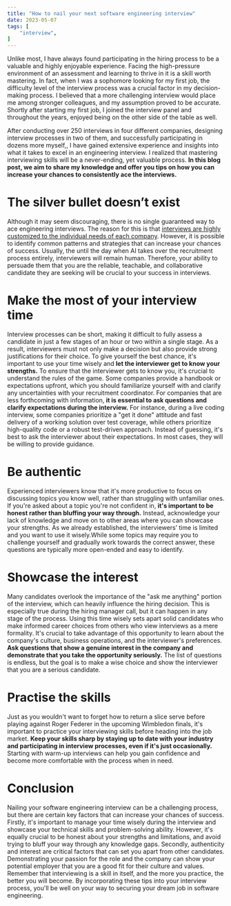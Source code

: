 ```yaml
---
title: "How to nail your next software engineering interview"
date: 2023-05-07
tags: [
    "interview",
]
---
```


Unlike most, I have always found participating in the hiring process to be a valuable and highly enjoyable experience. Facing the high-pressure environment of an assessment and learning to thrive in it is a skill worth mastering. In fact, when I was a sophomore looking for my first job, the difficulty level of the interview process was a crucial factor in my decision-making process. I believed that a more challenging interview would place me among stronger colleagues, and my assumption proved to be accurate. Shortly after starting my first job, I joined the interview panel and throughout the years, enjoyed being on the other side of the table as well.

After conducting over 250 interviews in four different companies, designing interview processes in two of them, and successfully participating in dozens more myself,, I have gained extensive experience and insights into what it takes to excel in an engineering interview. I realized that mastering interviewing skills will be a never-ending, yet valuable process. **In this blog post, we aim to share my knowledge and offer you tips on how you can increase your chances to consistently ace the interviews.**

# The silver bullet doesn’t exist

Although it may seem discouraging, there is no single guaranteed way to ace engineering interviews. The reason for this is that [interviews are highly customized to the individual needs of each company](https://www.staffengineer.fyi/posts/03_system_desing_interview/). However, it is possible to identify common patterns and strategies that can increase your chances of success. Usually, the
until the day when AI takes over the recruitment process entirely, interviewers will remain human. Therefore, your ability to persuade them that you are the reliable, teachable, and collaborative candidate they are seeking will be crucial to your success in interviews.

# Make the most of your interview time

Interview processes can be short, making it difficult to fully assess a candidate in just a few stages of an hour or two within a single stage. As a result, interviewers must not only make a decision but also provide strong justifications for their choice. To give yourself the best chance, it's important to use your time wisely and **let the interviewer get to know your strengths.**
To ensure that the interviewer gets to know you, it's crucial to understand the rules of the game. Some companies provide a handbook or expectations upfront, which you should familiarize yourself with and clarify any uncertainties with your recruitment coordinator. For companies that are less forthcoming with information, **it is essential to ask questions and clarify expectations during the interview.**
For instance, during a live coding interview, some companies prioritize a "get it done" attitude and fast delivery of a working solution over test coverage, while others prioritize high-quality code or a robust test-driven approach. Instead of guessing, it's best to ask the interviewer about their expectations. In most cases, they will be willing to provide guidance.

# Be authentic

Experienced interviewers know that it's more productive to focus on discussing topics you know well, rather than struggling with unfamiliar ones. If you're asked about a topic you're not confident in, **it's important to be honest rather than bluffing your way through.** Instead, acknowledge your lack of knowledge and move on to other areas where you can showcase your strengths. As we already established, the interviewers’ time is limited and you want to use it wisely.While some topics may require you to challenge yourself and gradually work towards the correct answer, these questions are typically more open-ended and easy to identify. 

# Showcase the interest

Many candidates overlook the importance of the "ask me anything" portion of the interview, which can heavily influence the hiring decision. This is especially true during the hiring manager call, but it can happen in any stage of the process. Using this time wisely sets apart solid candidates who make informed career choices from others who view interviews as a mere formality. It's crucial to take advantage of this opportunity to learn about the company's culture, business operations, and the interviewer's preferences. **Ask questions that show a genuine interest in the company and demonstrate that you take the opportunity seriously.** The list of questions is endless, but the goal is to make a wise choice and show the interviewer that you are a serious candidate.

# Practise the skills

Just as you wouldn't want to forget how to return a slice serve before playing against Roger Federer in the upcoming Wimbledon finals, it's important to practice your interviewing skills before heading into the job market. **Keep your skills sharp by staying up to date with your industry and participating in interview processes, even if it's just occasionally.** Starting with warm-up interviews can help you gain confidence and become more comfortable with the process when in need.

# Conclusion

Nailing your software engineering interview can be a challenging process, but there are certain key factors that can increase your chances of success. Firstly, it's important to manage your time wisely during the interview and showcase your technical skills and problem-solving ability. However, it's equally crucial to be honest about your strengths and limitations, and avoid trying to bluff your way through any knowledge gaps.
Secondly, authenticity and interest are critical factors that can set you apart from other candidates. Demonstrating your passion for the role and the company can show your potential employer that you are a good fit for their culture and values. Remember that interviewing is a skill in itself, and the more you practice, the better you will become. By incorporating these tips into your interview process, you'll be well on your way to securing your dream job in software engineering.
